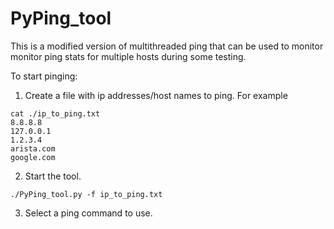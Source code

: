 # PyPing_tool

This is a modified version of multithreaded ping that can be used to monitor monitor ping stats for multiple hosts during some testing.

To start pinging:  
1.  Create a file with ip addresses/host names to ping. For example  
```
cat ./ip_to_ping.txt 
8.8.8.8
127.0.0.1
1.2.3.4
arista.com
google.com
```
2.  Start the tool.  
```
./PyPing_tool.py -f ip_to_ping.txt
```
3.  Select a ping command to use.

